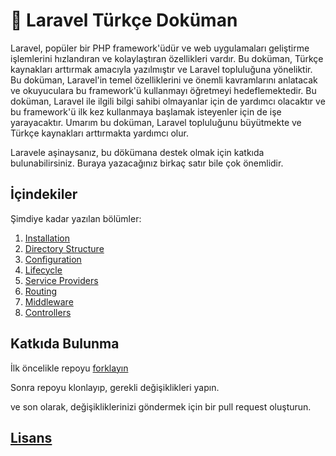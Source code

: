 # 🚀 Laravel Türkçe Doküman

Laravel, popüler bir PHP framework'üdür ve web uygulamaları geliştirme işlemlerini hızlandıran ve kolaylaştıran özellikleri vardır. Bu doküman, Türkçe kaynakları arttırmak amacıyla yazılmıştır ve Laravel topluluğuna yöneliktir. Bu doküman, Laravel'in temel özelliklerini ve önemli kavramlarını anlatacak ve okuyuculara bu framework'ü kullanmayı öğretmeyi hedeflemektedir. Bu doküman, Laravel ile ilgili bilgi sahibi olmayanlar için de yardımcı olacaktır ve bu framework'ü ilk kez kullanmaya başlamak isteyenler için de işe yarayacaktır. Umarım bu doküman, Laravel topluluğunu büyütmekte ve Türkçe kaynakları arttırmakta yardımcı olur.

Laravele aşinaysanız, bu dökümana destek olmak için katkıda bulunabilirsiniz. Buraya yazacağınız birkaç satır bile çok önemlidir.

## İçindekiler

Şimdiye kadar yazılan bölümler:

1. [Installation](installation.md)
2. [Directory Structure](structure.md)
3. [Configuration](configuration.md)
4. [Lifecycle](lifecycle.md)
5. [Service Providers](providers.md)
6. [Routing](routing.md)
7. [Middleware](middleware.md)
8. [Controllers](controllers.md)

## Katkıda Bulunma

İlk öncelikle repoyu [forklayın](https://github.com/turkce-dokuman/laravel/fork)

Sonra repoyu klonlayıp, gerekli değişiklikleri yapın.

ve son olarak, değişikliklerinizi göndermek için bir pull request oluşturun.

## [Lisans](license.md)
